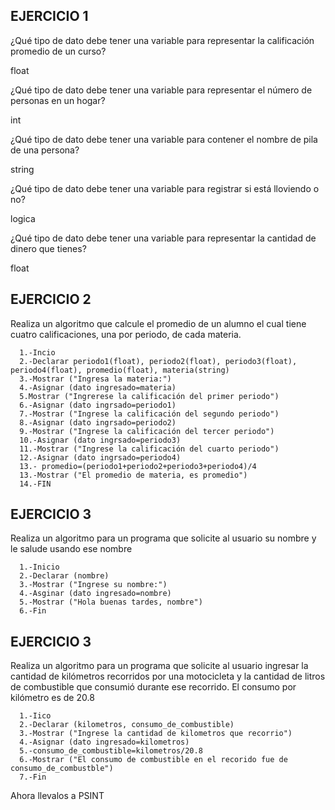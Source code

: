 ## EJERCICIO 1

¿Qué tipo de dato debe tener una variable para representar la calificación promedio de un
curso?

float

¿Qué tipo de dato debe tener una variable para representar el número de personas en un
hogar?

int

¿Qué tipo de dato debe tener una variable para contener el nombre de pila de una persona?

 string

¿Qué tipo de dato debe tener una variable para registrar si está lloviendo o no?

 logica

¿Qué tipo de dato debe tener una variable para representar la cantidad de dinero que
tienes?

 float
      
## EJERCICIO 2

Realiza un algoritmo que calcule el promedio de un alumno el cual tiene cuatro calificaciones, una por periodo, de cada materia.

      1.-Incio
      2.-Declarar periodo1(float), periodo2(float), periodo3(float), periodo4(float), promedio(float), materia(string)
      3.-Mostrar ("Ingresa la materia:")
      4.-Asignar (dato ingresado=materia)
      5.Mostrar ("Ingrerese la calificación del primer periodo")
      6.-Asignar (dato ingrsado=periodo1)
      7.-Mostrar ("Ingrese la calificación del segundo periodo")
      8.-Asignar (dato ingrsado=periodo2)
      9.-Mostrar ("Ingrese la calificación del tercer periodo")
      10.-Asignar (dato ingrsado=periodo3)
      11.-Mostrar ("Ingrese la calificación del cuarto periodo")
      12.-Asignar (dato ingrsado=periodo4)
      13.- promedio=(periodo1+periodo2+periodo3+periodo4)/4
      13.-Mostrar ("El promedio de materia, es promedio")
      14.-FIN
       
## EJERCICIO 3

Realiza un algoritmo para un programa que solicite al usuario su nombre y le salude usando ese nombre

      1.-Inicio 
      2.-Declarar (nombre)
      3.-Mostrar ("Ingrese su nombre:")
      4.-Asginar (dato ingresado=nombre)
      5.-Mostrar ("Hola buenas tardes, nombre")
      6.-Fin

## EJERCICIO 3

Realiza un algoritmo para  un programa que solicite al usuario ingresar la cantidad de kilómetros recorridos por una motocicleta y la cantidad de litros de combustible que consumió durante ese recorrido. El consumo por kilómetro es de 20.8

      1.-Iico
      2.-Declarar (kilometros, consumo_de_combustible)
      3.-Mostrar ("Ingrese la cantidad de kilometros que recorrio")
      4.-Asignar (dato ingresado=kilometros)
      5.-consumo_de_combustible=kilometros/20.8
      6.-Mostrar ("El consumo de combustible en el recorido fue de consumo_de_combustble")
      7.-Fin

Ahora llevalos a PSINT
